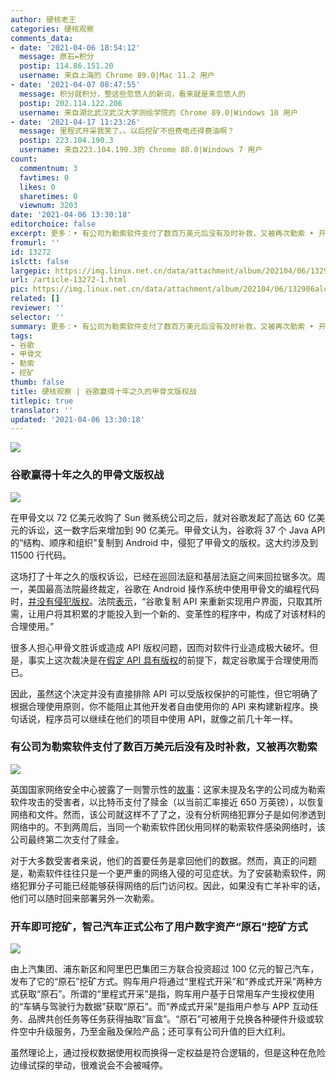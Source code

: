 ```yaml
---
author: 硬核老王
categories: 硬核观察
comments_data:
- date: '2021-04-06 18:54:12'
  message: 原石=积分
  postip: 114.86.151.20
  username: 来自上海的 Chrome 89.0|Mac 11.2 用户
- date: '2021-04-07 08:47:55'
  message: 积分就积分，整这些忽悠人的新词，看来就是来忽悠人的
  postip: 202.114.122.206
  username: 来自湖北武汉武汉大学测绘学院的 Chrome 89.0|Windows 10 用户
- date: '2021-04-17 11:23:26'
  message: 里程式开采我笑了。。以后挖矿不但费电还得费油啊？
  postip: 223.104.190.3
  username: 来自223.104.190.3的 Chrome 88.0|Windows 7 用户
count:
  commentnum: 3
  favtimes: 0
  likes: 0
  sharetimes: 0
  viewnum: 3203
date: '2021-04-06 13:30:18'
editorchoice: false
excerpt: 更多：• 有公司为勒索软件支付了数百万美元后没有及时补救，又被再次勒索 • 开车即可挖矿，智己汽车正式公布了用户数字资产“原石”挖矿方式
fromurl: ''
id: 13272
islctt: false
largepic: https://img.linux.net.cn/data/attachment/album/202104/06/132906alqqn666hqo5o56n.jpg
url: /article-13272-1.html
pic: https://img.linux.net.cn/data/attachment/album/202104/06/132906alqqn666hqo5o56n.jpg.thumb.jpg
related: []
reviewer: ''
selector: ''
summary: 更多：• 有公司为勒索软件支付了数百万美元后没有及时补救，又被再次勒索 • 开车即可挖矿，智己汽车正式公布了用户数字资产“原石”挖矿方式
tags:
- 谷歌
- 甲骨文
- 勒索
- 挖矿
thumb: false
title: 硬核观察 | 谷歌赢得十年之久的甲骨文版权战
titlepic: true
translator: ''
updated: '2021-04-06 13:30:18'
---
```


![](https://img.linux.net.cn/data/attachment/album/202104/06/132906alqqn666hqo5o56n.jpg)


### 谷歌赢得十年之久的甲骨文版权战


![](https://img.linux.net.cn/data/attachment/album/202104/06/132919xynh3n6udzpy39qm.jpg)


在甲骨文以 72 亿美元收购了 Sun 微系统公司之后，就对谷歌发起了高达 60 亿美元的诉讼，这一数字后来增加到 90 亿美元。甲骨文认为，谷歌将 37 个 Java API 的“结构、顺序和组织”复制到 Android 中，侵犯了甲骨文的版权。这大约涉及到 11500 行代码。


这场打了十年之久的版权诉讼，已经在巡回法庭和基层法庭之间来回拉锯多次。周一，美国最高法院最终裁定，谷歌在 Android 操作系统中使用甲骨文的编程代码时，[并没有侵犯版权](https://www.bloomberg.com/news/articles/2021-04-05/supreme-court-overturns-oracle-s-copyright-win-over-google)。法院[表示](https://www.zdnet.com/article/google-beats-oracle-in-biggest-programming-copyright-supreme-court-case-ever/)，“谷歌复制 API 来重新实现用户界面，只取其所需，让用户将其积累的才能投入到一个新的、变革性的程序中，构成了对该材料的合理使用。”


很多人担心甲骨文胜诉或造成 API 版权问题，因而对软件行业造成极大破坏。但是，事实上这次裁决是在[假定 API 具有版权](https://www.zdnet.com/article/google-beats-oracle-in-biggest-programming-copyright-supreme-court-case-ever/)的前提下，裁定谷歌属于合理使用而已。


因此，虽然这个决定并没有直接排除 API 可以受版权保护的可能性，但它明确了根据合理使用原则，你不能阻止其他开发者自由使用你的 API 来构建新程序。换句话说，程序员可以继续在他们的项目中使用 API，就像之前几十年一样。


### 有公司为勒索软件支付了数百万美元后没有及时补救，又被再次勒索


![](https://img.linux.net.cn/data/attachment/album/202104/06/132938b2pzvketek8e9zzy.jpg)


英国国家网络安全中心披露了一则警示性的[故事](https://www.ncsc.gov.uk/blog-post/rise-of-ransomware)：这家未提及名字的公司成为勒索软件攻击的受害者，以比特币支付了赎金（以当前汇率接近 650 万英镑），以恢复网络和文件。然而，该公司就这样不了了之，没有分析网络犯罪分子是如何渗透到网络中的。不到两周后，当同一个勒索软件团伙用同样的勒索软件感染网络时，该公司最终第二次支付了赎金。


对于大多数受害者来说，他们的首要任务是拿回他们的数据。然而，真正的问题是，勒索软件往往只是一个更严重的网络入侵的可见症状。为了安装勒索软件，网络犯罪分子可能已经能够获得网络的后门访问权。因此，如果没有亡羊补牢的话，他们可以随时回来部署另外一次勒索。


### 开车即可挖矿，智己汽车正式公布了用户数字资产“原石”挖矿方式


![](https://img.linux.net.cn/data/attachment/album/202104/06/133003kfzjrcyfmdp0fjif.jpg)


由上汽集团、浦东新区和阿里巴巴集团三方联合投资超过 100 亿元的智己汽车，发布了它的“原石”挖矿方式。购车用户将通过“里程式开采”和“养成式开采”两种方式获取“原石”。所谓的“里程式开采”是指，购车用户基于日常用车产生授权使用的“车辆与驾驶行为数据”获取“原石”。而“养成式开采”是指用户参与 APP 互动任务、品牌共创任务等任务获得抽取“盲盒”。“原石”可被用于兑换各种硬件升级或软件空中升级服务，乃至金融及保险产品；还可享有公司升值的巨大红利。


虽然理论上，通过授权数据使用权而换得一定权益是符合逻辑的，但是这种在危险边缘试探的举动，很难说会不会被喊停。